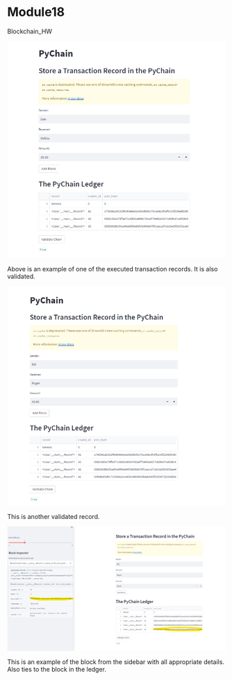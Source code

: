 # Module18
Blockchain_HW

![Screenshot](https://github.com/mcody93/Module18/blob/main/Screenshot1.png)

Above is an example of one of the executed transaction records. It is also validated.



![Screenshot](https://github.com/mcody93/Module18/blob/main/Screenshot2.png)

This is another validated record. 

![Screenshot](https://github.com/mcody93/Module18/blob/main/Screenshot3.png)

This is an example of the block from the sidebar with all appropriate details. Also ties to the block in the ledger.


